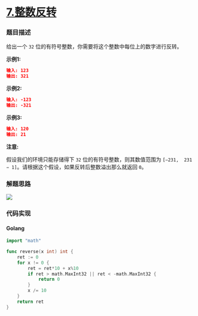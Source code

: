 # [7.整数反转](https://leetcode-cn.com/problems/reverse-integer)


### 题目描述

给出一个 `32` 位的有符号整数，你需要将这个整数中每位上的数字进行反转。

**示例1:**

```json
输入: 123
输出: 321
```

**示例2:**

```json
输入: -123
输出: -321
```

**示例3:**

```json
输入: 120
输出: 21
```

**注意:**

假设我们的环境只能存储得下 `32` 位的有符号整数，则其数值范围为 `[−231,  231 − 1]`。请根据这个假设，如果反转后整数溢出那么就返回 `0`。

### 解题思路
![](http://lc-photo.xwlin.com/7.png)

### 代码实现

<!-- tabs:start -->

#### **Golang**
```go
import "math"

func reverse(x int) int {
	ret := 0
	for x != 0 {
		ret = ret*10 + x%10
		if ret > math.MaxInt32 || ret < -math.MaxInt32 {
			return 0
		}
		x /= 10
	}
	return ret
}
```

<!-- tabs:end -->
